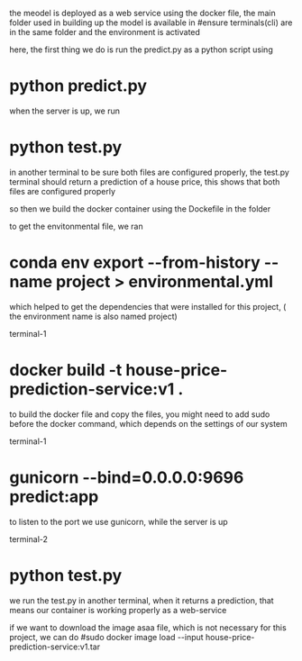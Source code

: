 the meodel is deployed as a web service using the docker file, the main folder used in building up the model is available in
#ensure terminals(cli) are in the same folder and the environment is activated

here, the first thing we do is run the predict.py as a python script using 
# python predict.py
when the server is up, we run 
# python test.py
 in another terminal to be sure both files are configured properly, the test.py terminal should return a prediction of a house price, this shows that both files are configured properly 

so then we build the docker container using the Dockefile in the folder 

to get the envitonmental file, we ran 
#  conda env export --from-history --name project > environmental.yml
which helped to get the dependencies that were installed for this project, ( the environment name is also named project)

terminal-1
# docker build -t house-price-prediction-service:v1 .
to build the docker file and copy the files, you might need to add sudo before the docker command, which depends on the settings of our system

terminal-1
# gunicorn --bind=0.0.0.0:9696 predict:app
to listen to the port we use gunicorn, while the server  is up 

terminal-2
# python test.py 
we run the test.py in another terminal, when it returns a prediction, that means our container is working properly as a web-service 

if we want to download the image asaa file, which is not necessary for this project, we can do 
#sudo docker image load --input house-price-prediction-service:v1.tar
